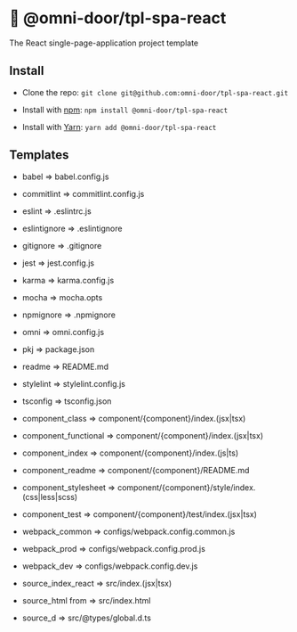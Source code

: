# 🐸 @omni-door/tpl-spa-react
The React single-page-application project template

## Install
* Clone the repo: `git clone git@github.com:omni-door/tpl-spa-react.git`

* Install with [npm](https://www.npmjs.com/package/@omni-door/tpl-spa-react): `npm install @omni-door/tpl-spa-react`

* Install with [Yarn](https://yarnpkg.com/en/package/@omni-door/tpl-spa-react): `yarn add @omni-door/tpl-spa-react`

## Templates
- babel => babel.config.js

- commitlint => commitlint.config.js

- eslint => .eslintrc.js

- eslintignore => .eslintignore

- gitignore => .gitignore

- jest => jest.config.js

- karma => karma.config.js

- mocha => mocha.opts

- npmignore => .npmignore

- omni => omni.config.js

- pkj => package.json

- readme => README.md

- stylelint => stylelint.config.js

- tsconfig => tsconfig.json

- component_class => component/{component}/index.(jsx|tsx)

- component_functional => component/{component}/index.(jsx|tsx)

- component_index => component/{component}/index.(js|ts)

- component_readme => component/{component}/README.md

- component_stylesheet => component/{component}/style/index.(css|less|scss)

- component_test => component/{component}/test/index.(jsx|tsx)

- webpack_common => configs/webpack.config.common.js

- webpack_prod => configs/webpack.config.prod.js

- webpack_dev => configs/webpack.config.dev.js

- source_index_react => src/index.(jsx|tsx)

- source_html from => src/index.html

- source_d => src/@types/global.d.ts